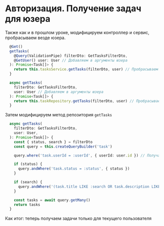 # Авторизация. Получение задач для юзера

Также как и в прошлом уроке, модифицируем контроллер и сервис, пробрасываем везде юзера.
```typescript
  @Get()
  getTasks(
    @Query(ValidationPipe) filterDto: GetTasksFilterDto,
    @GetUser() user: User // Добавляем в аргументы юзера
  ): Promise<Task[]> {
    return this.tasksService.getTasks(filterDto, user) // Пробрасываем юзера в метод
  }
```

```typescript
  async getTasks(
    filterDto: GetTasksFilterDto,
    user: User // Добавляем в аргументы юзера
  ): Promise<Task[]> {
    return this.taskRepository.getTasks(filterDto, user) // Пробрасываем юзера в метод
  }
```

Затем модифицируем метод репозитория `getTasks`
```typescript
  async getTasks(
    filterDto: GetTasksFilterDto,
    user: User,
  ): Promise<Task[]> {
    const { status, search } = filterDto
    const query = this.createQueryBuilder('task')

    query.where('task.userId = :userId', { userId: user.id }) // Получаем задачи юзера

    if (status) {
      query.andWhere('task.status = :status', { status })
    }

    if (search) {
      query.andWhere('(task.title LIKE :search OR task.description LIKE :search)', { search: `%${search}%` })
    }

    const tasks = await query.getMany()
    return tasks
  }
```

Как итог: теперь получаем задачи только для текущего пользователя
